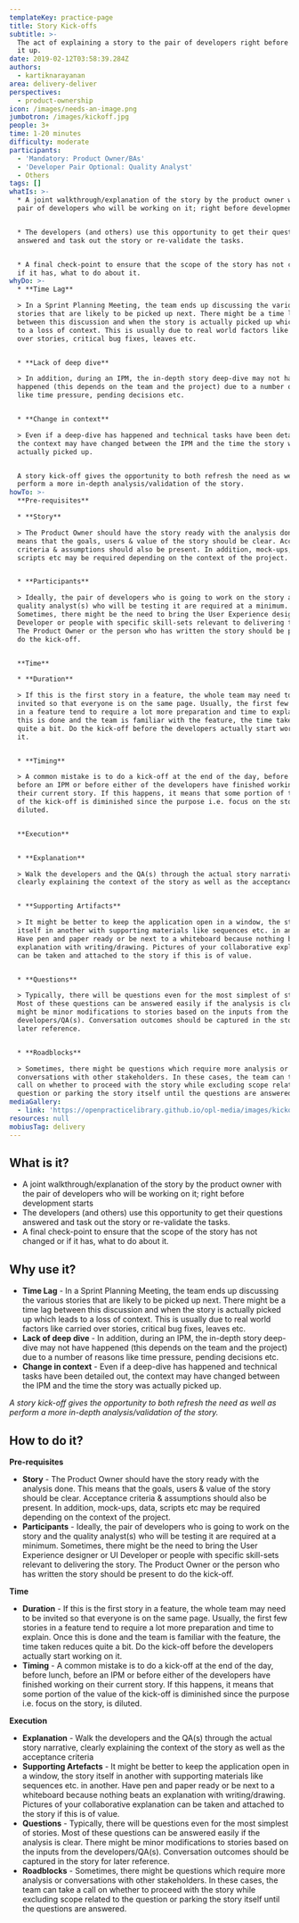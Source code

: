 ```yaml
---
templateKey: practice-page
title: Story Kick-offs
subtitle: >-
  The act of explaining a story to the pair of developers right before they pick
  it up.
date: 2019-02-12T03:58:39.284Z
authors:
  - kartiknarayanan
area: delivery-deliver
perspectives:
  - product-ownership
icon: /images/needs-an-image.png
jumbotron: /images/kickoff.jpg
people: 3+
time: 1-20 minutes
difficulty: moderate
participants:
  - 'Mandatory: Product Owner/BAs'
  - 'Developer Pair Optional: Quality Analyst'
  - Others
tags: []
whatIs: >-
  * A joint walkthrough/explanation of the story by the product owner with the
  pair of developers who will be working on it; right before development starts


  * The developers (and others) use this opportunity to get their questions
  answered and task out the story or re-validate the tasks.


  * A final check-point to ensure that the scope of the story has not changed or
  if it has, what to do about it.
whyDo: >-
  * **Time Lag** 

  > In a Sprint Planning Meeting, the team ends up discussing the various
  stories that are likely to be picked up next. There might be a time lag
  between this discussion and when the story is actually picked up which leads
  to a loss of context. This is usually due to real world factors like carried
  over stories, critical bug fixes, leaves etc.


  * **Lack of deep dive** 

  > In addition, during an IPM, the in-depth story deep-dive may not have
  happened (this depends on the team and the project) due to a number of reasons
  like time pressure, pending decisions etc.


  * **Change in context** 

  > Even if a deep-dive has happened and technical tasks have been detailed out,
  the context may have changed between the IPM and the time the story was
  actually picked up.


  A story kick-off gives the opportunity to both refresh the need as well as
  perform a more in-depth analysis/validation of the story.
howTo: >-
  **Pre-requisites**

  * **Story** 

  > The Product Owner should have the story ready with the analysis done. This
  means that the goals, users & value of the story should be clear. Acceptance
  criteria & assumptions should also be present. In addition, mock-ups, data,
  scripts etc may be required depending on the context of the project.


  * **Participants** 

  > Ideally, the pair of developers who is going to work on the story and the
  quality analyst(s) who will be testing it are required at a minimum.
  Sometimes, there might be the need to bring the User Experience designer or UI
  Developer or people with specific skill-sets relevant to delivering the story.
  The Product Owner or the person who has written the story should be present to
  do the kick-off.


  **Time**

  * **Duration** 

  > If this is the first story in a feature, the whole team may need to be
  invited so that everyone is on the same page. Usually, the first few stories
  in a feature tend to require a lot more preparation and time to explain. Once
  this is done and the team is familiar with the feature, the time taken reduces
  quite a bit. Do the kick-off before the developers actually start working on
  it.


  * **Timing** 

  > A common mistake is to do a kick-off at the end of the day, before lunch,
  before an IPM or before either of the developers have finished working on
  their current story. If this happens, it means that some portion of the value
  of the kick-off is diminished since the purpose i.e. focus on the story, is
  diluted.


  **Execution**


  * **Explanation** 

  > Walk the developers and the QA(s) through the actual story narrative,
  clearly explaining the context of the story as well as the acceptance criteria


  * **Supporting Artifacts** 

  > It might be better to keep the application open in a window, the story
  itself in another with supporting materials like sequences etc. in another.
  Have pen and paper ready or be next to a whiteboard because nothing beats an
  explanation with writing/drawing. Pictures of your collaborative explanation
  can be taken and attached to the story if this is of value.


  * **Questions** 

  > Typically, there will be questions even for the most simplest of stories.
  Most of these questions can be answered easily if the analysis is clear. There
  might be minor modifications to stories based on the inputs from the
  developers/QA(s). Conversation outcomes should be captured in the story for
  later reference.


  * **Roadblocks** 

  > Sometimes, there might be questions which require more analysis or
  conversations with other stakeholders. In these cases, the team can take a
  call on whether to proceed with the story while excluding scope related to the
  question or parking the story itself until the questions are answered.
mediaGallery:
  - link: 'https://openpracticelibrary.github.io/opl-media/images/kickoff.jpg'
resources: null
mobiusTag: delivery
---
```

## What is it?

* A joint walkthrough/explanation of the story by the product owner with the pair of developers who will be working on it; right before development starts
* The developers (and others) use this opportunity to get their questions answered and task out the story or re-validate the tasks.
* A final check-point to ensure that the scope of the story has not changed or if it has, what to do about it.

## Why use it?

* **Time Lag** - In a Sprint Planning Meeting, the team ends up discussing the various stories that are likely to be picked up next. There might be a time lag between this discussion and when the story is actually picked up which leads to a loss of context. This is usually due to real world factors like carried over stories, critical bug fixes, leaves etc. 
* **Lack of deep dive** - In addition, during an IPM, the in-depth story deep-dive may not have happened (this depends on the team and the project) due to a number of reasons like time pressure, pending decisions etc. 
* **Change in context** - Even if a deep-dive has happened and technical tasks have been detailed out, the context may have changed between the IPM and the time the story was actually picked up. 

_A story kick-off gives the opportunity to both refresh the need as well as perform a more in-depth analysis/validation of the story._

## How to do it?

**Pre-requisites**

* **Story** - The Product Owner should have the story ready with the analysis done. This means that the goals, users & value of the story should be clear. Acceptance criteria & assumptions should also be present. In addition, mock-ups, data, scripts etc may be required depending on the context of the project.
* **Participants** - Ideally, the pair of developers who is going to work on the story and the quality analyst(s) who will be testing it are required at a minimum. Sometimes, there might be the need to bring the User Experience designer or UI Developer or people with specific skill-sets relevant to delivering the story. The Product Owner or the person who has written the story should be present to do the kick-off.

**Time**

* **Duration** - If this is the first story in a feature, the whole team may need to be invited so that everyone is on the same page. Usually, the first few stories in a feature tend to require a lot more preparation and time to explain. Once this is done and the team is familiar with the feature, the time taken reduces quite a bit. Do the kick-off before the developers actually start working on it. 
* **Timing** - A common mistake is to do a kick-off at the end of the day, before lunch, before an IPM or before either of the developers have finished working on their current story. If this happens, it means that some portion of the value of the kick-off is diminished since the purpose i.e. focus on the story, is diluted.

**Execution**

* **Explanation** - Walk the developers and the QA(s) through the actual story narrative, clearly explaining the context of the story as well as the acceptance criteria
* **Supporting Artefacts** - It might be better to keep the application open in a window, the story itself in another with supporting materials like sequences etc. in another. Have pen and paper ready or be next to a whiteboard because nothing beats an explanation with writing/drawing. Pictures of your collaborative explanation can be taken and attached to the story if this is of value.
* **Questions** - Typically, there will be questions even for the most simplest of stories. Most of these questions can be answered easily if the analysis is clear. There might be minor modifications to stories based on the inputs from the developers/QA(s). Conversation outcomes should be captured in the story for later reference. 
* **Roadblocks** - Sometimes, there might be questions which require more analysis or conversations with other stakeholders. In these cases, the team can take a call on whether to proceed with the story while excluding scope related to the question or parking the story itself until the questions are answered.

##
